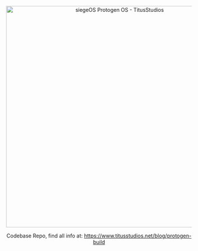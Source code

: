 <p align="center">
  <a href="https://www.titusstudios.net/">
    <img
      alt="siegeOS Protogen OS - TitusStudios"
      title="www.titusstudios.net/"
      src="https://www.titusstudios.net/data/static/images/siegeos.png"
      width="600"
    />
  </a>
  
  <p align="center">Codebase Repo, find all info at: <a href="https://www.titusstudios.net/blog/protogen-build">https://www.titusstudios.net/blog/protogen-build</a></p>
</p>
